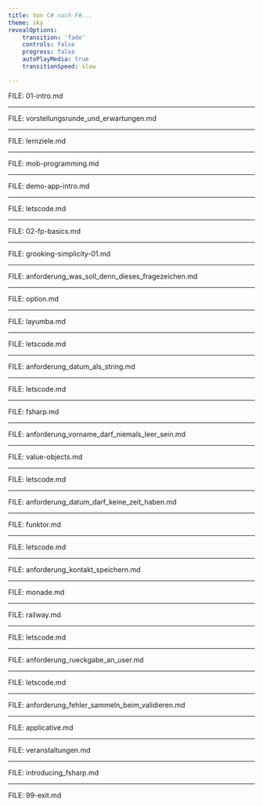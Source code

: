 ```yaml
---
title: Von C# nach F#...
theme: sky
revealOptions:
    transition: 'fade'
    controls: false
    progress: false
    autoPlayMedia: true
    transitionSpeed: slow

---
```


FILE: 01-intro.md

---

FILE: vorstellungsrunde_und_erwartungen.md

---

FILE: lernziele.md

---

FILE: mob-programming.md

---

FILE: demo-app-intro.md

---

FILE: letscode.md

---

FILE: 02-fp-basics.md

---

FILE: grooking-simplicity-01.md

---

FILE: anforderung_was_soll_denn_dieses_fragezeichen.md

---

FILE: option.md

---

FILE: layumba.md

---

FILE: letscode.md

---

FILE: anforderung_datum_als_string.md

---

FILE: letscode.md

---

FILE: fsharp.md

---

FILE: anforderung_vorname_darf_niemals_leer_sein.md

---

FILE: value-objects.md

---

FILE: letscode.md

---

FILE: anforderung_datum_darf_keine_zeit_haben.md

---

FILE: funktor.md

---

FILE: letscode.md

---

FILE: anforderung_kontakt_speichern.md

---

FILE: monade.md

---

FILE: railway.md

---

FILE: letscode.md

---

FILE: anforderung_rueckgabe_an_user.md

---

FILE: letscode.md

---

FILE: anforderung_fehler_sammeln_beim_validieren.md

---

FILE: applicative.md

---

FILE: veranstaltungen.md

---

FILE: introducing_fsharp.md

---

FILE: 99-exit.md
